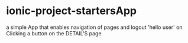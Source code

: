 # ionic-project-startersApp
a simple App that enables navigation of pages and logout 'hello user' on Clicking a button on the DETAIL'S page 
